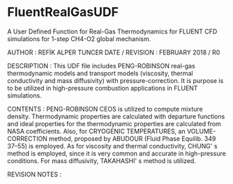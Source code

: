 # FluentRealGasUDF
A User Defined Function for Real-Gas Thermodynamics for FLUENT CFD simulations for 1-step CH4-O2 global mechanism.

AUTHOR          : REFİK ALPER TUNCER
DATE / REVISION : FEBRUARY 2018 / R0


DESCRIPTION     : This UDF file includes PENG-ROBINSON real-gas thermodynamic models and transport models (viscosity, thermal                               conductivity and mass diffusivity) with pressure-correction. It is purpose is to be utilized in high-pressure                             combustion applications in FLUENT simulations.

CONTENTS        : PENG-ROBINSON CEOS is utilized to compute mixture density. Thermodynamic properties are calculated with departure                         functions and ideal properties for the thermodynamic properties are calculated from NASA coefficients. Also, for                           CRYOGENIC TEMPERATURES, an VOLUME-CORRECTION method, proposed  by ABUDOUR (Fluid Phase Equilib. 349 37–55) is                             employed. As for viscosity and thermal conductivity, CHUNG' s method is employed, since it is very common and                             accurate in high-pressure conditions. For mass diffusivity, TAKAHASHI' s method is utilized.

REVISION NOTES  :


